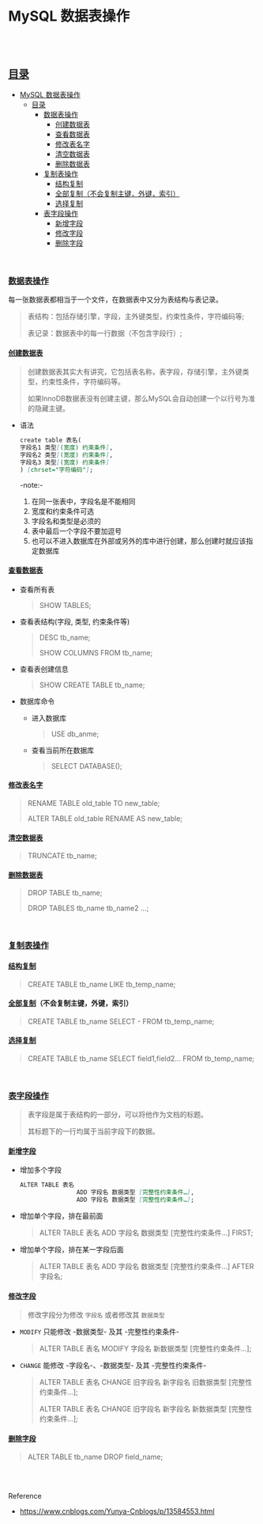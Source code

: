 # MySQL 数据表操作

</br></br>

## [目录](#目录)

- [MySQL 数据表操作](#mysql-数据表操作)
  - [目录](#目录)
    - [数据表操作](#数据表操作)
      - [创建数据表](#创建数据表)
      - [查看数据表](#查看数据表)
      - [修改表名字](#修改表名字)
      - [清空数据表](#清空数据表)
      - [删除数据表](#删除数据表)
    - [复制表操作](#复制表操作)
      - [结构复制](#结构复制)
      - [全部复制（不会复制主键，外键，索引）](#全部复制不会复制主键外键索引)
      - [选择复制](#选择复制)
    - [表字段操作](#表字段操作)
      - [新增字段](#新增字段)
      - [修改字段](#修改字段)
      - [删除字段](#删除字段)

</br>

### [数据表操作](#目录)

每一张数据表都相当于一个文件，在数据表中又分为表结构与表记录。

> 表结构：包括存储引擎，字段，主外键类型，约束性条件，字符编码等;
>
> 表记录：数据表中的每一行数据（不包含字段行）;

#### [创建数据表](#数据表操作)

> 创建数据表其实大有讲究，它包括表名称，表字段，存储引擎，主外键类型，约束性条件，字符编码等。
>
> 如果InnoDB数据表没有创建主键，那么MySQL会自动创建一个以行号为准的隐藏主键。

- 语法

    ```md
    create table 表名(
    字段名1 类型[(宽度) 约束条件],
    字段名2 类型[(宽度) 约束条件],
    字段名3 类型[(宽度) 约束条件]
    ) [chrset="字符编码"];
    ```

    -note:-

    1. 在同一张表中，字段名是不能相同
    2. 宽度和约束条件可选
    3. 字段名和类型是必须的
    4. 表中最后一个字段不要加逗号
    5. 也可以不进入数据库在外部或另外的库中进行创建，那么创建时就应该指定数据库

#### [查看数据表](#数据表操作)

- 查看所有表

    > SHOW TABLES;

- 查看表结构(字段, 类型, 约束条件等)

    > DESC tb_name;
    >
    > SHOW COLUMNS FROM tb_name;

- 查看表创建信息

    > SHOW CREATE TABLE tb_name;

- 数据库命令
  - 进入数据库

    > USE db_anme;

  - 查看当前所在数据库

    > SELECT DATABASE();

#### [修改表名字](#数据表操作)

  > RENAME TABLE old_table TO new_table;
  >
  > ALTER TABLE old_table RENAME AS new_table;

#### [清空数据表](#数据表操作)

  > TRUNCATE tb_name;

#### [删除数据表](#数据表操作)

  > DROP TABLE tb_name;
  >
  > DROP TABLES tb_name tb_name2 ...;

</br>

### [复制表操作](#目录)

#### [结构复制](#复制表操作)

  > CREATE TABLE tb_name LIKE tb_temp_name;

#### [全部复制](#复制表操作)（不会复制主键，外键，索引）

  > CREATE TABLE tb_name SELECT - FROM tb_temp_name;

#### [选择复制](#复制表操作)

  > CREATE TABLE tb_name SELECT field1,field2... FROM tb_temp_name;

</br>

### [表字段操作](#目录)

  > 表字段是属于表结构的一部分，可以将他作为文档的标题。
  >
  > 其标题下的一行均属于当前字段下的数据。

#### [新增字段](#表字段操作)

- 增加多个字段

    ```md
    ALTER TABLE 表名
                    ADD 字段名 数据类型 [完整性约束条件…],
                    ADD 字段名 数据类型 [完整性约束条件…];
    ```

- 增加单个字段，排在最前面

  > ALTER TABLE 表名 ADD 字段名 数据类型 [完整性约束条件…] FIRST;

- 增加单个字段，排在某一字段后面

  > ALTER TABLE 表名 ADD 字段名 数据类型 [完整性约束条件…] AFTER 字段名;

#### [修改字段](#表字段操作)

  > 修改字段分为修改 `字段名` 或者修改其 `数据类型`

- `MODIFY` 只能修改 -数据类型- 及其 -完整性约束条件-

  > ALTER TABLE 表名 MODIFY  字段名 新数据类型 [完整性约束条件…];

- `CHANGE` 能修改 -字段名-、-数据类型- 及其 -完整性约束条件-

  > ALTER TABLE 表名 CHANGE 旧字段名 新字段名 旧数据类型 [完整性约束条件…];
  >
  > ALTER TABLE 表名 CHANGE 旧字段名 新字段名 新数据类型 [完整性约束条件…];

#### [删除字段](#表字段操作)

  > ALTER TABLE tb_name DROP field_name;

</br></br>

Reference

- <https://www.cnblogs.com/Yunya-Cnblogs/p/13584553.html>
